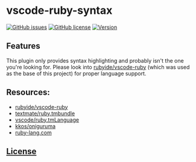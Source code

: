 # vscode-ruby-syntax 
[![GitHub issues](https://img.shields.io/github/issues/dunstontc/vscode-ruby-syntax.svg)](https://github.com/dunstontc/vscode-ruby-syntax/issues)
[![GitHub license](https://img.shields.io/badge/license-MIT-blue.svg)](https://github.com/dunstontc/vscode-ruby-syntax/blob/master/LICENSE) 
[![Version](https://vsmarketplacebadge.apphb.com/version-short/dunstontc.vscode-ruby-syntax.svg?style=flat&color=blue)](https://marketplace.visualstudio.com/items?itemName=dunstontc.vscode-ruby-syntax)
<!-- [![Installs](https://vsmarketplacebadge.apphb.com/installs-short/dunstontc.vscode-ruby-syntax.svg?style=flat&color=blue)](https://marketplace.visualstudio.com/items?itemName=dunstontc.vscode-ruby-syntax) -->

## Features

This plugin only provides syntax highlighting and probably isn't the one you're looking for. Please look into [rubyide/vscode-ruby](https://github.com/rubyide/vscode-ruby) (which was used as the base of this project) for proper language support.

## Resources:
- [rubyide/vscode-ruby](https://github.com/rubyide/vscode-ruby/blob/master/syntaxes/ruby.cson.json)
- [textmate/ruby.tmbundle](https://github.com/textmate/ruby.tmbundle/blob/master/Syntaxes/Ruby.plist)
- [vscode/ruby.tmLanguage](https://github.com/Microsoft/vscode/blob/master/extensions/ruby/syntaxes/ruby.tmLanguage.json)
- [kkos/oniguruma](https://github.com/kkos/oniguruma/blob/master/doc/RE)
- [ruby-lang.com](https://www.ruby-lang.org/en/)
<!-- - [atom/language-ruby](https://github.com/atom/language-ruby/blob/master/grammars/ruby.cson) -->
<!-- - Also:
  - http://teohm.com/blog/start-using-ruby-percent-notation/
  - https://simpleror.wordpress.com/2009/03/15/q-q-w-w-x-r-s/
  - https://en.wikibooks.org/wiki/Ruby_Programming/Syntax/Literals
  - https://apidock.com/ruby/String/%25
  - https://apidock.com/ruby/Kernel/sprintf
  - http://ruby-doc.org/core-2.0.0/Kernel.html#method-i-sprintf -->


## [License](https://github.com/dunstontc/vscode-ruby-syntax/blob/master/LICENSE)

